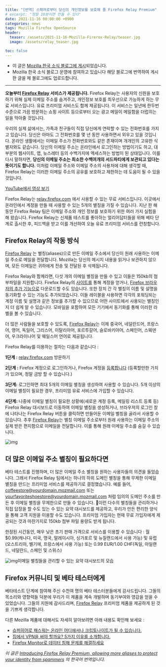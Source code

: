 ```yaml
---
title: "[번역] 스패머로부터 당신의 개인정보를 보호해 줄 Firefox Relay Premium"
# excerpt: "정말 10분이면 만들 수 있다"
date: 2021-11-16 00:00:00 +0900
categories: news
tags: Mozilla Firefox OpenSource
header:
  teaser: /assets/2021-11-16-Mozilla-Firerox-Relay/teaser.jpg
  image: /assets/relay_teaser.jpg

toc: false
---
```


  * 이 글은 <a href="http://www.mozilla.or.kr/community/blog/1632">Mozilla 한국 소식 블로그에 게시</a>되었습니다.
  * Mozilla 한국 소식 블로그 운영에 참여하고 있습니다 해당 블로그에 번역하여 게시한 글을 제 블로그에도 업로드합니다.

---

**오늘부터 [Firefox Relay](https://relay.firefox.com/) 서비스가 제공됩니다.** Firefox Relay는 사용자의 신원을 보호하기 위해 실제 이메일 주소를 숨겨주고, 개인정보 보호를 최우선으로 가능하게 하는 무료 서비스입니다. 유료 프리미엄 서비스도 함께 제공됩니다. 이 서비스는 일년에 한두번 수준으로 가끔 방문하는 쇼핑 사이트 등으로부터 오는 광고 메일이 메일함을 더럽히는 일을 막아줄 것입니다. 

우리의 실제 삶에서는, 가족과 친구들이 직접 당신에게 연락할 수 있는 전화번호를 가지고 있습니다. 당신은 아마도 그 전화번호를 몇 년 동안 사용하면서 외우고 있을 것입니다. 온라인 생활에서는 이메일 주소가 전화번호와도 같은 존재이며 개개인의 고유한 식별자와도 같습니다. 당신의 이메일 주소는 온라인에서 로그인하는 방법이기도 하고, 대부분의 웹사이트, 앱, 뉴스레터 등의 수백가지에 엑세스하는 방법이 된 상태입니다. 이를 다시 말하자면, **당신의 이메일 주소는 최소한 수백여개의 서드파티에게 보관되고 있다는 뜻이기도 합니다.** 이처럼 이메일 주소와 이메일 주소의 사용처에 대해 생각할 때, Firefox Relay는 이러한 이메일 주소의 공유를 보호하고 제한하는 데 도움이 될 수 있을 것입니다.

[YouTube에서 영상 보기](https://www.youtube.com/watch?v=tp95rnotz7A)

Firefox Relay는 [relay.firefox.com](relay.firefox.com) 에서 사용할 수 있는 무료 서비스입니다. 이곳에서 온라인에서 계정을 만들 때 사용할 수 있는 5개의 별칭을 가질 수 있습니다. 지난 한 해 동안 Firefox Relay 팀은 이메일 주소와 개인 정보를 보호하기 위한 여러 가지 실험을 해 왔습니다. Firefox Relay는 신제품 테스트를 좋아하는 얼리어답터들을 위해 베타 단계로 출시한 후, 피드백을 받고 이를 개선하여 오늘 유료 프리미엄 서비스를 런칭합니다.

## Firefox Relay의 작동 방식

[Firefox Relay](http://relay.firefox.com/) 는 별칭(aliases)으로 만든 이메일 주소에서 당신이 원래 사용하는 이메일 주소로 메일을 전달합니다. Mozilla는 당신의 메시지 내용을 읽거나 보관하지 않으며, 모든 이메일은 귀하에게 전송 및 전달된 후 삭제됩니다. 

Firefox Relay와 함께라면, 다섯 개의 이메일 별칭을 만들 수 있고 이들은 150kb의 첨부파일을 지원합니다.  Firefox Relay의 [사이트를](http://relay.firefox.com/) 통해 계정을 얻거나, [Firefox 브라우저의 추가 기능으로](https://addons.mozilla.org/en-US/firefox/addon/private-relay/?utm_source=addons.mozilla.org&utm_medium=referral&utm_content=search) 다운로드할 수도 있습니다. 또한 장치 간 각 별칭의 이름 및 설명을 동기화할 수 있는 기능도 추가되었습니다. 이들 레이블을 사용하면 각각의 포워딩되는 계정 이름 및 설명과 같은 정보를 추가할 수 있으므로 어떤 사이트에서 사용되는 별칭인지 더 쉽게 알 수 있습니다. 모바일을 포함하여 모든 기기에서 동기화를 통해 이러한 라벨을 볼 수 있습니다. 

더 많은 사람들을 보호할 수 있도록, [Firefox Relay](http://relay.firefox.com/)는 이제 중국어, 네덜란드어, 프랑스어, 영어, 독일어, 그리스어, 이탈리아어, 포르투갈어, 슬로바키아어, 스페인어, 스웨덴어, 우크라이나어 및 웨일스어 언어로 제공됩니다.



Firefox Relay를 이용하는 절차는 다음과 같습니다 :



**1단계 :** [relay.firefox.com](http://relay.firefox.com/) 방문하기

**2단계 :** Firefox 계정으로 로그인하거나, Firefox 계정을 [등록합니다](https://www.mozilla.org/en-US/firefox/accounts/) (등록할만한 가치가 있으며, 정말 금방 할 수 있습니다.)

**3단계:** 로그인하면 최대 5개의 이메일 별칭을 생성하여 사용할 수 있습니다. 5개 이상의 이메일 별칭이 필요한 경우, 프리미엄 유료 서비스에 가입할 수 있습니다.

**4단계:** 나중에 이메일 별칭이 필요한 상황에(새로운 계정 등록, 메일링 리스트 등록 등)  Firefox Relay 대시보드로 이동하여 이메일 별칭을 생성하거나, 브라우저의 로그인 창에 나타나는 Firefox Relay 버튼을 클릭하면 만들어둔 이메일 별칭을 골라서 사용할 수 있습니다. 추후 [Firefox Relay](http://relay.firefox.com/)는 별칭 이메일 주소로부터 원래 사용하는 이메일 주소의 실제 받은 편지함으로 이메일을 전달합니다. 이를 통해 원래 이메일 주소를 숨길 수 있습니다.



![img](https://lh6.googleusercontent.com/I7o6DnGQ-yFuZ5c8HKjq0EsziFu0Cht8P_Rlc7KDzY6QlYzKK88lGUzyLB5isuUtExvIdld4pAk-xLVMipwMZJdaXIufu5IxXHTLnsUJ3UIgLqiHolaFcE6bh2YpeuV_zgOCtdqV)



## 더 많은 이메일 주소 별칭이 필요하다면

베타 테스트를 진행하며, 더 많은 이메일 주소 별칭을 원하는 사용자들의 의견을 들었습니다. 그래서 Firefox Relay 팀에서는 하나의 하위 도메인 별칭을 통해 무제한 이메일 별칭을 만드는 프리미엄 서비스를 제공하기로 결정했습니다. 예를 들어,  coffeestore@yourdomain.mozmail.com 또는 yourfavoriteshoestore@yourdomain.mozmail.com 처럼 임의의 도메인 주소를 만든 후 이메일 별칭을 무제한으로 만들 수 있습니다. 이런 다수의 별칭들을 관리하거나 직접 답장을 할 수도 있는 수 있는 요약 대시보드를 제공하고, 우리가 만든 편리한 양식을 통해 고객 지원을 이용할 수도 있습니다. 프리미엄 가입자는 현재 무료 가입자에게 제공되는 것과 마찬가지로 150kb 첨부 파일 용량도 받게 됩니다. 

한정된 시간동안, 매우 낮은 초기 판매 가격으로 서비스를 이용할 수 있습니다 : 월 $0.99(캐나다, 미국, 영국, 말레이시아, 싱가포르 및 뉴질랜드에서 사용 가능) 및 유럽(오스트리아, 벨기에, 프랑스에서 사용 가능) 또는 0.99 EUR/1.00 CHF(독일, 아일랜드, 네덜란드, 스페인 및 스위스)



![img](https://lh6.googleusercontent.com/MmXatdjhGDuYrADw6mNpc8shoX2rXdzif7nLISMTl5_D4SXakr9_LyoFhGqvwgcRUq7zcVwbjjVifSDKfHsr85ZuKWv2g07d9NFHw35h9NB3djxK-VSh-z0Axz_ACW2R4IAvKE7-)이메일 별칭들을 관리할 수 있는 요약 대시보드의 모습

## Firefox 커뮤니티 및 베타 테스터에게 

베타테스트 단계에 참여해 주신 수천여 명의 베타 테스터분들에게 감사드립니다. 그들의 목소리와 영향력들 덕분에 우리가 이 제품을 계속 개발하며 동기부여와 영감을 얻을 수 있었습니다. 그들의 지원에 감사드리며, [Firefox Relay](http://relay.firefox.com/) 프리미엄 제품을 제공하게 된 것을 기쁘게 생각합니다. 

다른 Mozilla 제품에 대해서도 자세히 알아보려면 아래 내용도 확인해 보세요 :

- [슈퍼히어로 패스워는 온라인 어디에서나 크립토나이트가 될 수 있습니다.](https://blog.mozilla.org/en/mozilla/news/superhero-passwords-may-be-your-kryptonite-wherever-you-go-online/)
- [집에서 VPN을 써야 할까요? 5가지 이유를 소개합니다.](https://blog.mozilla.org/en/products/mozilla-vpn/do-you-need-a-vpn-at-home-here-are-5-reasons-you-might/)
- [Firefox Monitor로 데이터 침해 문제를 해결하세요](https://blog.mozilla.org/en/products/firefox/resolve-data-breaches/)



*이 글은 [Introducing Firefox Relay Premium, allowing more aliases to protect your identity from spammers](https://blog.mozilla.org/en/mozilla/firefox-relay-and-premium-service/) 의 한국어 번역입니다.*